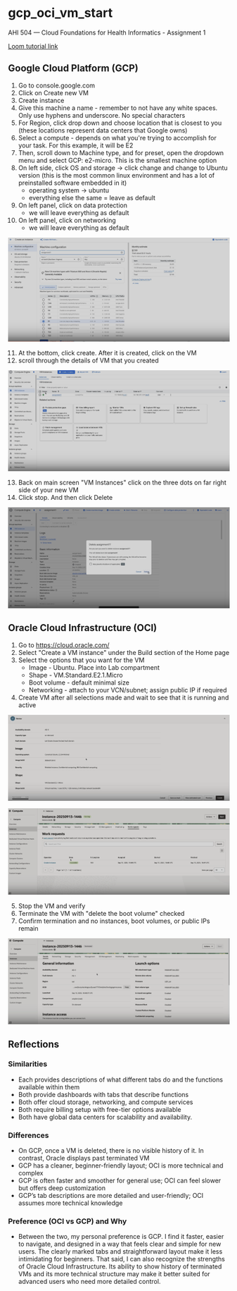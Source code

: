 # gcp_oci_vm_start
AHI 504 — Cloud Foundations for Health Informatics - Assignment 1

[Loom tutorial link](https://www.loom.com/share/bf92ae8e04c5410a94a1945da34e82d9?sid=d01e3ad0-9fd8-4a16-9f3f-6d5b2bf761b6)

## Google Cloud Platform (GCP)
1. Go to console.google.com
2. Click on Create new VM
3. Create instance
4. Give this machine a name - remember to not have any white spaces. Only use hyphens and underscore. No special characters
5. For Region, click drop down and choose location that is closest to you (these locations represent data centers that Google owns)
6. Select a compute - depends on what you're trying to accomplish for your task. For this example, it will be E2
7. Then, scroll down to Machine type, and for preset, open the dropdown menu and select GCP: e2-micro. This is the smallest machine option
8. On left side, click OS and storage -> click change and change to Ubuntu version (this is the most common linux environment and has a lot of preinstalled software embedded in it) 
    - operating system -> ubuntu
    - everything else the same = leave as default
9. On left panel, click on data protection
    - we will leave everything as default
10. On left panel, click on networking
    - we will leave everything as default

![GCP create](images/GCP_Create.png)

11. At the bottom, click create. After it is created, click on the VM
12. scroll through the details of VM that you created

![GCP running](images/GCP_running.png)

13. Back on main screen "VM Instances" click on the three dots on far right side of your new VM
14. Click stop. And then click Delete

![GCP cleaned](images/GCP_cleaned.png)

## Oracle Cloud Infrastructure (OCI)
1. Go to https://cloud.oracle.com/
2. Select "Create a VM instance" under the Build section of the Home page
3. Select the options that you want for the VM
    - Image - Ubuntu. Place into Lab compartment
    - Shape - VM.Standard.E2.1.Micro 
    - Boot volume - default minimal size
    - Networking - attach to your VCN/subnet; assign public IP if required
4. Create VM after all selections made and wait to see that it is running and active

![OCI create](images/OCI_create.png)

![OCI running](images/OCI_running.png)

5. Stop the VM and verify
6. Terminate the VM with "delete the boot volume" checked
7. Confirm termination and no instances, boot volumes, or public IPs remain

![OCI cleaned](images/OCI_cleaned.png)

## Reflections
### Similarities
- Each provides descriptions of what different tabs do and the functions available within them
- Both provide dashboards with tabs that describe functions
- Both offer cloud storage, networking, and compute services
- Both require billing setup with free-tier options available
- Both have global data centers for scalability and availability.

### Differences
- On GCP, once a VM is deleted, there is no visible history of it. In contrast, Oracle displays past terminated VM
- GCP has a cleaner, beginner-friendly layout; OCI is more technical and complex
- GCP is often faster and smoother for general use; OCI can feel slower but offers deep customization
- GCP’s tab descriptions are more detailed and user-friendly; OCI assumes more technical knowledge

### Preference (OCI vs GCP) and Why
- Between the two, my personal preference is GCP. I find it faster, easier to navigate, and designed in a way that feels clear and simple for new users. The clearly marked tabs and straightforward layout make it less intimidating for beginners. That said, I can also recognize the strengths of Oracle Cloud Infrastructure. Its ability to show history of terminated VMs and its more technical structure may make it better suited for advanced users who need more detailed control.